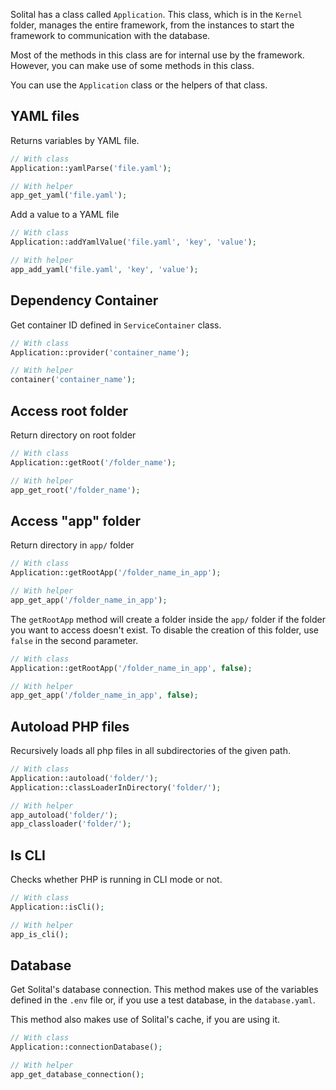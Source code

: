 Solital has a class called `Application`. This class, which is in the `Kernel` folder, manages the entire framework, from the instances to start the framework to communication with the database.

Most of the methods in this class are for internal use by the framework. However, you can make use of some methods in this class.

You can use the `Application` class or the helpers of that class.

## YAML files

Returns variables by YAML file.

```php
// With class
Application::yamlParse('file.yaml');

// With helper
app_get_yaml('file.yaml');
```

Add a value to a YAML file

```php
// With class
Application::addYamlValue('file.yaml', 'key', 'value');

// With helper
app_add_yaml('file.yaml', 'key', 'value');
```

## Dependency Container

Get container ID defined in `ServiceContainer` class.

```php
// With class
Application::provider('container_name');

// With helper
container('container_name');
```

## Access root folder

Return directory on root folder

```php
// With class
Application::getRoot('/folder_name');

// With helper
app_get_root('/folder_name');
```

## Access "app" folder

Return directory in `app/` folder

```php
// With class
Application::getRootApp('/folder_name_in_app');

// With helper
app_get_app('/folder_name_in_app');
```

The `getRootApp` method will create a folder inside the `app/` folder if the folder you want to access doesn't exist. To disable the creation of this folder, use `false` in the second parameter.

```php
// With class
Application::getRootApp('/folder_name_in_app', false);

// With helper
app_get_app('/folder_name_in_app', false);
```

## Autoload PHP files

Recursively loads all php files in all subdirectories of the given path.

```php
// With class
Application::autoload('folder/');
Application::classLoaderInDirectory('folder/');

// With helper
app_autoload('folder/');
app_classloader('folder/');
```

## Is CLI

Checks whether PHP is running in CLI mode or not.

```php
// With class
Application::isCli();

// With helper
app_is_cli();
```

## Database

Get Solital's database connection. This method makes use of the variables defined in the `.env` file or, if you use a test database, in the `database.yaml`.

This method also makes use of Solital's cache, if you are using it.

```php
// With class
Application::connectionDatabase();

// With helper
app_get_database_connection();
```